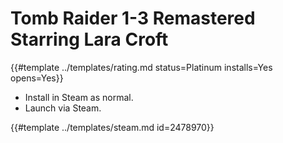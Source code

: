# Tomb Raider 1-3 Remastered Starring Lara Croft
<!-- script:Aliases [] -->

{{#template ../templates/rating.md status=Platinum installs=Yes opens=Yes}}

- Install in Steam as normal.
- Launch via Steam.

{{#template ../templates/steam.md id=2478970}}
